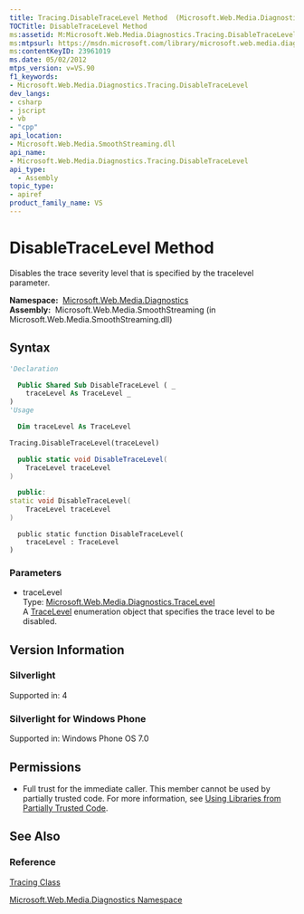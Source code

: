```yaml
---
title: Tracing.DisableTraceLevel Method  (Microsoft.Web.Media.Diagnostics)
TOCTitle: DisableTraceLevel Method
ms:assetid: M:Microsoft.Web.Media.Diagnostics.Tracing.DisableTraceLevel(Microsoft.Web.Media.Diagnostics.TraceLevel)
ms:mtpsurl: https://msdn.microsoft.com/library/microsoft.web.media.diagnostics.tracing.disabletracelevel(v=VS.90)
ms:contentKeyID: 23961019
ms.date: 05/02/2012
mtps_version: v=VS.90
f1_keywords:
- Microsoft.Web.Media.Diagnostics.Tracing.DisableTraceLevel
dev_langs:
- csharp
- jscript
- vb
- "cpp"
api_location:
- Microsoft.Web.Media.SmoothStreaming.dll
api_name:
- Microsoft.Web.Media.Diagnostics.Tracing.DisableTraceLevel
api_type:
  - Assembly
topic_type:
- apiref
product_family_name: VS
---
```


# DisableTraceLevel Method

Disables the trace severity level that is specified by the tracelevel parameter.

**Namespace:**  [Microsoft.Web.Media.Diagnostics](microsoft-web-media-diagnostics-namespace_1.md)  
**Assembly:**  Microsoft.Web.Media.SmoothStreaming (in Microsoft.Web.Media.SmoothStreaming.dll)

## Syntax

```vb
'Declaration

  Public Shared Sub DisableTraceLevel ( _
    traceLevel As TraceLevel _
)
'Usage

  Dim traceLevel As TraceLevel

Tracing.DisableTraceLevel(traceLevel)
```

```csharp
  public static void DisableTraceLevel(
    TraceLevel traceLevel
)
```

```cpp
  public:
static void DisableTraceLevel(
    TraceLevel traceLevel
)
```

```jscript
  public static function DisableTraceLevel(
    traceLevel : TraceLevel
)
```

### Parameters

  - traceLevel  
    Type: [Microsoft.Web.Media.Diagnostics.TraceLevel](tracelevel-enumeration-microsoft-web-media-diagnostics_1.md)  
    A [TraceLevel](tracelevel-enumeration-microsoft-web-media-diagnostics_1.md) enumeration object that specifies the trace level to be disabled.  

## Version Information

### Silverlight

Supported in: 4  

### Silverlight for Windows Phone

Supported in: Windows Phone OS 7.0  

## Permissions

  - Full trust for the immediate caller. This member cannot be used by partially trusted code. For more information, see [Using Libraries from Partially Trusted Code](https://msdn.microsoft.com/library/8skskf63).

## See Also

### Reference

[Tracing Class](tracing-class-microsoft-web-media-diagnostics_1.md)

[Microsoft.Web.Media.Diagnostics Namespace](microsoft-web-media-diagnostics-namespace_1.md)

